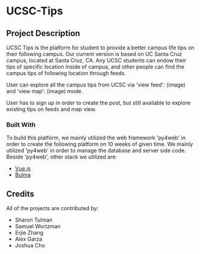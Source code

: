 # UCSC-Tips

## Project Description

UCSC Tips is the platform for student to provide a better campus life tips on their following campus. Our current version is based on UC Santa Cruz campus, located at Santa Cruz, CA. Any UCSC students can endow their tips of specific location inside of campus, and other people can find the campus tips of following location through feeds. 

User can explore all the campus tips from UCSC via 
'view feed':
(image)
and
'view map':
(image)
mode.

User has to sign up in order to create the post, but still available to explore existing tips on feeds and map view.

### Built With

To build this platform, we mainly utilized the web framework 'py4web' in order to create the following platform on 10 weeks of given time.
We mainly utilized 'py4web' in order to manage the database and server side code. Beside 'py4web', other stack we utilized are:
- [Vue.js](https://vuejs.org/)
- [Bulma](https://bulma.io/)


## Credits

All of the projects are contributed by:
- Sharon Tulman
- Samuel Wortzman
- Erjie Zhang
- Alex Garza
- Joshua Cho

